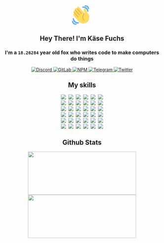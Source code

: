 <div><p align=center><img src=./resources/images/wave.gif width=64px height=64px></p><h2 align=center>Hey There! I'm Käse Fuchs</h2><h3 align=center>I'm a <code>18.26284</code> year old fox who writes code to make computers do things</h3><p align=center><a href=https://discord.com/users/507526681125322772><img alt=Discord src="https://img.shields.io/badge/Discord-5865F2?logo=discord&logoColor=white&style=flat-square#afdb29374ce6dea0e87ed757e399b95b"> </a><a href=https://gitlab.com/kasefuchs><img alt=GitLab src="https://img.shields.io/badge/GitLab-330F63?logo=gitlab&logoColor=white&style=flat-square#afdb29374ce6dea0e87ed757e399b95b"> </a><a href=https://npmjs.com/~kasefuchs><img alt=NPM src="https://img.shields.io/badge/NPM-CB3837?logo=npm&logoColor=white&style=flat-square#afdb29374ce6dea0e87ed757e399b95b"> </a><a href=https://t.me/kasefuchs><img alt=Telegram src="https://img.shields.io/badge/Telegram-2CA5E0?logo=telegram&logoColor=white&style=flat-square#afdb29374ce6dea0e87ed757e399b95b"> </a><a href=https://twitter.com/kasefuchs><img alt=Twitter src="https://img.shields.io/badge/Twitter-1DA1F2?logo=twitter&logoColor=white&style=flat-square#afdb29374ce6dea0e87ed757e399b95b"></a></p><h2 align=center>My skills</h2><p align=center><a href=https://aws.amazon.com/ ><picture><source srcset="https://skillicons.dev/icons?i=aws&theme=dark#afdb29374ce6dea0e87ed757e399b95b" media="(prefers-color-scheme: dark)"><source srcset="https://skillicons.dev/icons?i=aws&theme=light#afdb29374ce6dea0e87ed757e399b95b" media="(prefers-color-scheme: light), (prefers-color-scheme: no-preference)"><img src="https://skillicons.dev/icons?i=aws&theme=light#afdb29374ce6dea0e87ed757e399b95b"></picture></a>&nbsp;&nbsp;<a href=https://en.wikipedia.org/wiki/Bash_(Unix_shell)><picture><source srcset="https://skillicons.dev/icons?i=bash&theme=dark#afdb29374ce6dea0e87ed757e399b95b" media="(prefers-color-scheme: dark)"><source srcset="https://skillicons.dev/icons?i=bash&theme=light#afdb29374ce6dea0e87ed757e399b95b" media="(prefers-color-scheme: light), (prefers-color-scheme: no-preference)"><img src="https://skillicons.dev/icons?i=bash&theme=light#afdb29374ce6dea0e87ed757e399b95b"></picture></a>&nbsp;&nbsp;<a href=https://discord.com/developers/docs><picture><source srcset="https://skillicons.dev/icons?i=bots&theme=dark#afdb29374ce6dea0e87ed757e399b95b" media="(prefers-color-scheme: dark)"><source srcset="https://skillicons.dev/icons?i=bots&theme=light#afdb29374ce6dea0e87ed757e399b95b" media="(prefers-color-scheme: light), (prefers-color-scheme: no-preference)"><img src="https://skillicons.dev/icons?i=bots&theme=light#afdb29374ce6dea0e87ed757e399b95b"></picture></a>&nbsp;&nbsp;<a href=https://www.cloudflare.com/ ><picture><source srcset="https://skillicons.dev/icons?i=cloudflare&theme=dark#afdb29374ce6dea0e87ed757e399b95b" media="(prefers-color-scheme: dark)"><source srcset="https://skillicons.dev/icons?i=cloudflare&theme=light#afdb29374ce6dea0e87ed757e399b95b" media="(prefers-color-scheme: light), (prefers-color-scheme: no-preference)"><img src="https://skillicons.dev/icons?i=cloudflare&theme=light#afdb29374ce6dea0e87ed757e399b95b"></picture></a>&nbsp;&nbsp;<a href=https://en.wikipedia.org/wiki/CSS><picture><source srcset="https://skillicons.dev/icons?i=css&theme=dark#afdb29374ce6dea0e87ed757e399b95b" media="(prefers-color-scheme: dark)"><source srcset="https://skillicons.dev/icons?i=css&theme=light#afdb29374ce6dea0e87ed757e399b95b" media="(prefers-color-scheme: light), (prefers-color-scheme: no-preference)"><img src="https://skillicons.dev/icons?i=css&theme=light#afdb29374ce6dea0e87ed757e399b95b"></picture></a>&nbsp;&nbsp;<a href=https://www.docker.com/ ><picture><source srcset="https://skillicons.dev/icons?i=docker&theme=dark#afdb29374ce6dea0e87ed757e399b95b" media="(prefers-color-scheme: dark)"><source srcset="https://skillicons.dev/icons?i=docker&theme=light#afdb29374ce6dea0e87ed757e399b95b" media="(prefers-color-scheme: light), (prefers-color-scheme: no-preference)"><img src="https://skillicons.dev/icons?i=docker&theme=light#afdb29374ce6dea0e87ed757e399b95b"></picture></a><br><a href=https://www.electronjs.org/ ><picture><source srcset="https://skillicons.dev/icons?i=electron&theme=dark#afdb29374ce6dea0e87ed757e399b95b" media="(prefers-color-scheme: dark)"><source srcset="https://skillicons.dev/icons?i=electron&theme=light#afdb29374ce6dea0e87ed757e399b95b" media="(prefers-color-scheme: light), (prefers-color-scheme: no-preference)"><img src="https://skillicons.dev/icons?i=electron&theme=light#afdb29374ce6dea0e87ed757e399b95b"></picture></a>&nbsp;&nbsp;<a href=https://expressjs.com/ ><picture><source srcset="https://skillicons.dev/icons?i=express&theme=dark#afdb29374ce6dea0e87ed757e399b95b" media="(prefers-color-scheme: dark)"><source srcset="https://skillicons.dev/icons?i=express&theme=light#afdb29374ce6dea0e87ed757e399b95b" media="(prefers-color-scheme: light), (prefers-color-scheme: no-preference)"><img src="https://skillicons.dev/icons?i=express&theme=light#afdb29374ce6dea0e87ed757e399b95b"></picture></a>&nbsp;&nbsp;<a href=https://www.figma.com/ ><picture><source srcset="https://skillicons.dev/icons?i=figma&theme=dark#afdb29374ce6dea0e87ed757e399b95b" media="(prefers-color-scheme: dark)"><source srcset="https://skillicons.dev/icons?i=figma&theme=light#afdb29374ce6dea0e87ed757e399b95b" media="(prefers-color-scheme: light), (prefers-color-scheme: no-preference)"><img src="https://skillicons.dev/icons?i=figma&theme=light#afdb29374ce6dea0e87ed757e399b95b"></picture></a>&nbsp;&nbsp;<a href=https://firebase.google.com/ ><picture><source srcset="https://skillicons.dev/icons?i=firebase&theme=dark#afdb29374ce6dea0e87ed757e399b95b" media="(prefers-color-scheme: dark)"><source srcset="https://skillicons.dev/icons?i=firebase&theme=light#afdb29374ce6dea0e87ed757e399b95b" media="(prefers-color-scheme: light), (prefers-color-scheme: no-preference)"><img src="https://skillicons.dev/icons?i=firebase&theme=light#afdb29374ce6dea0e87ed757e399b95b"></picture></a>&nbsp;&nbsp;<a href=https://flask.palletsprojects.com/ ><picture><source srcset="https://skillicons.dev/icons?i=flask&theme=dark#afdb29374ce6dea0e87ed757e399b95b" media="(prefers-color-scheme: dark)"><source srcset="https://skillicons.dev/icons?i=flask&theme=light#afdb29374ce6dea0e87ed757e399b95b" media="(prefers-color-scheme: light), (prefers-color-scheme: no-preference)"><img src="https://skillicons.dev/icons?i=flask&theme=light#afdb29374ce6dea0e87ed757e399b95b"></picture></a>&nbsp;&nbsp;<a href=https://cloud.google.com/ ><picture><source srcset="https://skillicons.dev/icons?i=gcp&theme=dark#afdb29374ce6dea0e87ed757e399b95b" media="(prefers-color-scheme: dark)"><source srcset="https://skillicons.dev/icons?i=gcp&theme=light#afdb29374ce6dea0e87ed757e399b95b" media="(prefers-color-scheme: light), (prefers-color-scheme: no-preference)"><img src="https://skillicons.dev/icons?i=gcp&theme=light#afdb29374ce6dea0e87ed757e399b95b"></picture></a><br><a href=https://git-scm.com/ ><picture><source srcset="https://skillicons.dev/icons?i=git&theme=dark#afdb29374ce6dea0e87ed757e399b95b" media="(prefers-color-scheme: dark)"><source srcset="https://skillicons.dev/icons?i=git&theme=light#afdb29374ce6dea0e87ed757e399b95b" media="(prefers-color-scheme: light), (prefers-color-scheme: no-preference)"><img src="https://skillicons.dev/icons?i=git&theme=light#afdb29374ce6dea0e87ed757e399b95b"></picture></a>&nbsp;&nbsp;<a href=https://github.com/ ><picture><source srcset="https://skillicons.dev/icons?i=github&theme=dark#afdb29374ce6dea0e87ed757e399b95b" media="(prefers-color-scheme: dark)"><source srcset="https://skillicons.dev/icons?i=github&theme=light#afdb29374ce6dea0e87ed757e399b95b" media="(prefers-color-scheme: light), (prefers-color-scheme: no-preference)"><img src="https://skillicons.dev/icons?i=github&theme=light#afdb29374ce6dea0e87ed757e399b95b"></picture></a>&nbsp;&nbsp;<a href=https://gitlab.com/ ><picture><source srcset="https://skillicons.dev/icons?i=gitlab&theme=dark#afdb29374ce6dea0e87ed757e399b95b" media="(prefers-color-scheme: dark)"><source srcset="https://skillicons.dev/icons?i=gitlab&theme=light#afdb29374ce6dea0e87ed757e399b95b" media="(prefers-color-scheme: light), (prefers-color-scheme: no-preference)"><img src="https://skillicons.dev/icons?i=gitlab&theme=light#afdb29374ce6dea0e87ed757e399b95b"></picture></a>&nbsp;&nbsp;<a href=https://www.heroku.com/ ><picture><source srcset="https://skillicons.dev/icons?i=heroku&theme=dark#afdb29374ce6dea0e87ed757e399b95b" media="(prefers-color-scheme: dark)"><source srcset="https://skillicons.dev/icons?i=heroku&theme=light#afdb29374ce6dea0e87ed757e399b95b" media="(prefers-color-scheme: light), (prefers-color-scheme: no-preference)"><img src="https://skillicons.dev/icons?i=heroku&theme=light#afdb29374ce6dea0e87ed757e399b95b"></picture></a>&nbsp;&nbsp;<a href=https://en.wikipedia.org/wiki/HTML><picture><source srcset="https://skillicons.dev/icons?i=html&theme=dark#afdb29374ce6dea0e87ed757e399b95b" media="(prefers-color-scheme: dark)"><source srcset="https://skillicons.dev/icons?i=html&theme=light#afdb29374ce6dea0e87ed757e399b95b" media="(prefers-color-scheme: light), (prefers-color-scheme: no-preference)"><img src="https://skillicons.dev/icons?i=html&theme=light#afdb29374ce6dea0e87ed757e399b95b"></picture></a>&nbsp;&nbsp;<a href=https://en.wikipedia.org/wiki/JavaScript><picture><source srcset="https://skillicons.dev/icons?i=js&theme=dark#afdb29374ce6dea0e87ed757e399b95b" media="(prefers-color-scheme: dark)"><source srcset="https://skillicons.dev/icons?i=js&theme=light#afdb29374ce6dea0e87ed757e399b95b" media="(prefers-color-scheme: light), (prefers-color-scheme: no-preference)"><img src="https://skillicons.dev/icons?i=js&theme=light#afdb29374ce6dea0e87ed757e399b95b"></picture></a><br><a href=https://en.wikipedia.org/wiki/Linux><picture><source srcset="https://skillicons.dev/icons?i=linux&theme=dark#afdb29374ce6dea0e87ed757e399b95b" media="(prefers-color-scheme: dark)"><source srcset="https://skillicons.dev/icons?i=linux&theme=light#afdb29374ce6dea0e87ed757e399b95b" media="(prefers-color-scheme: light), (prefers-color-scheme: no-preference)"><img src="https://skillicons.dev/icons?i=linux&theme=light#afdb29374ce6dea0e87ed757e399b95b"></picture></a>&nbsp;&nbsp;<a href=https://mui.com/ ><picture><source srcset="https://skillicons.dev/icons?i=materialui&theme=dark#afdb29374ce6dea0e87ed757e399b95b" media="(prefers-color-scheme: dark)"><source srcset="https://skillicons.dev/icons?i=materialui&theme=light#afdb29374ce6dea0e87ed757e399b95b" media="(prefers-color-scheme: light), (prefers-color-scheme: no-preference)"><img src="https://skillicons.dev/icons?i=materialui&theme=light#afdb29374ce6dea0e87ed757e399b95b"></picture></a>&nbsp;&nbsp;<a href=https://en.wikipedia.org/wiki/Markdown><picture><source srcset="https://skillicons.dev/icons?i=md&theme=dark#afdb29374ce6dea0e87ed757e399b95b" media="(prefers-color-scheme: dark)"><source srcset="https://skillicons.dev/icons?i=md&theme=light#afdb29374ce6dea0e87ed757e399b95b" media="(prefers-color-scheme: light), (prefers-color-scheme: no-preference)"><img src="https://skillicons.dev/icons?i=md&theme=light#afdb29374ce6dea0e87ed757e399b95b"></picture></a>&nbsp;&nbsp;<a href=https://www.mongodb.com/ ><picture><source srcset="https://skillicons.dev/icons?i=mongodb&theme=dark#afdb29374ce6dea0e87ed757e399b95b" media="(prefers-color-scheme: dark)"><source srcset="https://skillicons.dev/icons?i=mongodb&theme=light#afdb29374ce6dea0e87ed757e399b95b" media="(prefers-color-scheme: light), (prefers-color-scheme: no-preference)"><img src="https://skillicons.dev/icons?i=mongodb&theme=light#afdb29374ce6dea0e87ed757e399b95b"></picture></a>&nbsp;&nbsp;<a href=https://www.mysql.com/ ><picture><source srcset="https://skillicons.dev/icons?i=mysql&theme=dark#afdb29374ce6dea0e87ed757e399b95b" media="(prefers-color-scheme: dark)"><source srcset="https://skillicons.dev/icons?i=mysql&theme=light#afdb29374ce6dea0e87ed757e399b95b" media="(prefers-color-scheme: light), (prefers-color-scheme: no-preference)"><img src="https://skillicons.dev/icons?i=mysql&theme=light#afdb29374ce6dea0e87ed757e399b95b"></picture></a>&nbsp;&nbsp;<a href=https://nextjs.org/ ><picture><source srcset="https://skillicons.dev/icons?i=nextjs&theme=dark#afdb29374ce6dea0e87ed757e399b95b" media="(prefers-color-scheme: dark)"><source srcset="https://skillicons.dev/icons?i=nextjs&theme=light#afdb29374ce6dea0e87ed757e399b95b" media="(prefers-color-scheme: light), (prefers-color-scheme: no-preference)"><img src="https://skillicons.dev/icons?i=nextjs&theme=light#afdb29374ce6dea0e87ed757e399b95b"></picture></a><br><a href=https://nodejs.org/en/ ><picture><source srcset="https://skillicons.dev/icons?i=nodejs&theme=dark#afdb29374ce6dea0e87ed757e399b95b" media="(prefers-color-scheme: dark)"><source srcset="https://skillicons.dev/icons?i=nodejs&theme=light#afdb29374ce6dea0e87ed757e399b95b" media="(prefers-color-scheme: light), (prefers-color-scheme: no-preference)"><img src="https://skillicons.dev/icons?i=nodejs&theme=light#afdb29374ce6dea0e87ed757e399b95b"></picture></a>&nbsp;&nbsp;<a href=https://www.postgresql.org/ ><picture><source srcset="https://skillicons.dev/icons?i=postgres&theme=dark#afdb29374ce6dea0e87ed757e399b95b" media="(prefers-color-scheme: dark)"><source srcset="https://skillicons.dev/icons?i=postgres&theme=light#afdb29374ce6dea0e87ed757e399b95b" media="(prefers-color-scheme: light), (prefers-color-scheme: no-preference)"><img src="https://skillicons.dev/icons?i=postgres&theme=light#afdb29374ce6dea0e87ed757e399b95b"></picture></a>&nbsp;&nbsp;<a href=https://learn.microsoft.com/en-us/powershell/ ><picture><source srcset="https://skillicons.dev/icons?i=powershell&theme=dark#afdb29374ce6dea0e87ed757e399b95b" media="(prefers-color-scheme: dark)"><source srcset="https://skillicons.dev/icons?i=powershell&theme=light#afdb29374ce6dea0e87ed757e399b95b" media="(prefers-color-scheme: light), (prefers-color-scheme: no-preference)"><img src="https://skillicons.dev/icons?i=powershell&theme=light#afdb29374ce6dea0e87ed757e399b95b"></picture></a>&nbsp;&nbsp;<a href=https://www.python.org/ ><picture><source srcset="https://skillicons.dev/icons?i=py&theme=dark#afdb29374ce6dea0e87ed757e399b95b" media="(prefers-color-scheme: dark)"><source srcset="https://skillicons.dev/icons?i=py&theme=light#afdb29374ce6dea0e87ed757e399b95b" media="(prefers-color-scheme: light), (prefers-color-scheme: no-preference)"><img src="https://skillicons.dev/icons?i=py&theme=light#afdb29374ce6dea0e87ed757e399b95b"></picture></a>&nbsp;&nbsp;<a href=https://www.raspberrypi.org/ ><picture><source srcset="https://skillicons.dev/icons?i=raspberrypi&theme=dark#afdb29374ce6dea0e87ed757e399b95b" media="(prefers-color-scheme: dark)"><source srcset="https://skillicons.dev/icons?i=raspberrypi&theme=light#afdb29374ce6dea0e87ed757e399b95b" media="(prefers-color-scheme: light), (prefers-color-scheme: no-preference)"><img src="https://skillicons.dev/icons?i=raspberrypi&theme=light#afdb29374ce6dea0e87ed757e399b95b"></picture></a>&nbsp;&nbsp;<a href=https://reactjs.org/ ><picture><source srcset="https://skillicons.dev/icons?i=react&theme=dark#afdb29374ce6dea0e87ed757e399b95b" media="(prefers-color-scheme: dark)"><source srcset="https://skillicons.dev/icons?i=react&theme=light#afdb29374ce6dea0e87ed757e399b95b" media="(prefers-color-scheme: light), (prefers-color-scheme: no-preference)"><img src="https://skillicons.dev/icons?i=react&theme=light#afdb29374ce6dea0e87ed757e399b95b"></picture></a><br><a href=https://redux.js.org/ ><picture><source srcset="https://skillicons.dev/icons?i=redux&theme=dark#afdb29374ce6dea0e87ed757e399b95b" media="(prefers-color-scheme: dark)"><source srcset="https://skillicons.dev/icons?i=redux&theme=light#afdb29374ce6dea0e87ed757e399b95b" media="(prefers-color-scheme: light), (prefers-color-scheme: no-preference)"><img src="https://skillicons.dev/icons?i=redux&theme=light#afdb29374ce6dea0e87ed757e399b95b"></picture></a>&nbsp;&nbsp;<a href=https://en.wikipedia.org/wiki/Regular_expression><picture><source srcset="https://skillicons.dev/icons?i=regex&theme=dark#afdb29374ce6dea0e87ed757e399b95b" media="(prefers-color-scheme: dark)"><source srcset="https://skillicons.dev/icons?i=regex&theme=light#afdb29374ce6dea0e87ed757e399b95b" media="(prefers-color-scheme: light), (prefers-color-scheme: no-preference)"><img src="https://skillicons.dev/icons?i=regex&theme=light#afdb29374ce6dea0e87ed757e399b95b"></picture></a>&nbsp;&nbsp;<a href=https://en.wikipedia.org/wiki/Sass_(stylesheet_language)><picture><source srcset="https://skillicons.dev/icons?i=sass&theme=dark#afdb29374ce6dea0e87ed757e399b95b" media="(prefers-color-scheme: dark)"><source srcset="https://skillicons.dev/icons?i=sass&theme=light#afdb29374ce6dea0e87ed757e399b95b" media="(prefers-color-scheme: light), (prefers-color-scheme: no-preference)"><img src="https://skillicons.dev/icons?i=sass&theme=light#afdb29374ce6dea0e87ed757e399b95b"></picture></a>&nbsp;&nbsp;<a href=https://www.typescriptlang.org/ ><picture><source srcset="https://skillicons.dev/icons?i=ts&theme=dark#afdb29374ce6dea0e87ed757e399b95b" media="(prefers-color-scheme: dark)"><source srcset="https://skillicons.dev/icons?i=ts&theme=light#afdb29374ce6dea0e87ed757e399b95b" media="(prefers-color-scheme: light), (prefers-color-scheme: no-preference)"><img src="https://skillicons.dev/icons?i=ts&theme=light#afdb29374ce6dea0e87ed757e399b95b"></picture></a>&nbsp;&nbsp;<a href=https://unity.com/ ><picture><source srcset="https://skillicons.dev/icons?i=unity&theme=dark#afdb29374ce6dea0e87ed757e399b95b" media="(prefers-color-scheme: dark)"><source srcset="https://skillicons.dev/icons?i=unity&theme=light#afdb29374ce6dea0e87ed757e399b95b" media="(prefers-color-scheme: light), (prefers-color-scheme: no-preference)"><img src="https://skillicons.dev/icons?i=unity&theme=light#afdb29374ce6dea0e87ed757e399b95b"></picture></a>&nbsp;&nbsp;<a href=https://workers.cloudflare.com/ ><picture><source srcset="https://skillicons.dev/icons?i=workers&theme=dark#afdb29374ce6dea0e87ed757e399b95b" media="(prefers-color-scheme: dark)"><source srcset="https://skillicons.dev/icons?i=workers&theme=light#afdb29374ce6dea0e87ed757e399b95b" media="(prefers-color-scheme: light), (prefers-color-scheme: no-preference)"><img src="https://skillicons.dev/icons?i=workers&theme=light#afdb29374ce6dea0e87ed757e399b95b"></picture></a><br></p><h2 align=center>Github Stats</h2><p align=center><picture><source srcset="https://github-readme-stats-kasefuchs.vercel.app/api/?count_private=true&hide_border=true&hide_rank=true&line_height=20&hide_title=true&username=Kasefuchs&theme=dark#afdb29374ce6dea0e87ed757e399b95b" media="(prefers-color-scheme: dark)"><source srcset="https://github-readme-stats-kasefuchs.vercel.app/api/?count_private=true&hide_border=true&hide_rank=true&line_height=20&hide_title=true&username=Kasefuchs&theme=light#afdb29374ce6dea0e87ed757e399b95b" media="(prefers-color-scheme: light), (prefers-color-scheme: no-preference)"><img align=middle width=350 height=140 src="https://github-readme-stats-kasefuchs.vercel.app/api/?count_private=true&hide_border=true&hide_rank=true&line_height=20&hide_title=true&username=Kasefuchs&theme=light#afdb29374ce6dea0e87ed757e399b95b"></picture><picture><source srcset="https://github-readme-stats-kasefuchs.vercel.app/api/top-langs/?count_private=true&hide_border=true&layout=compact&username=Kasefuchs&theme=dark#afdb29374ce6dea0e87ed757e399b95b" media="(prefers-color-scheme: dark)"><source srcset="https://github-readme-stats-kasefuchs.vercel.app/api/top-langs/?count_private=true&hide_border=true&layout=compact&username=Kasefuchs&theme=light#afdb29374ce6dea0e87ed757e399b95b" media="(prefers-color-scheme: light), (prefers-color-scheme: no-preference)"><img align=middle width=350 height=140 src="https://github-readme-stats-kasefuchs.vercel.app/api/top-langs/?count_private=true&hide_border=true&layout=compact&username=Kasefuchs&theme=light#afdb29374ce6dea0e87ed757e399b95b"></picture></p><img src="https://hit.yhype.me/github/profile?user_id=64592097#afdb29374ce6dea0e87ed757e399b95b" alt=""></div>